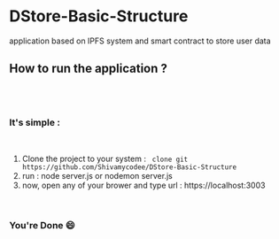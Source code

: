 # DStore-Basic-Structure
application based on IPFS system and smart contract to store user data 



<h2>How to run the application ? </h2>
<br/>
<br/>
<h3>It's simple : </h3>
<br/>
<ol>
<li>Clone the project to your system : <code> clone git https://github.com/Shivamycodee/DStore-Basic-Structure </code>
<li> run : node server.js  or nodemon server.js </li>
<li> now, open any of your brower and type url : https://localhost:3003 </li>
</ol>
</br>

<h3> You're Done 😄 </h3>
